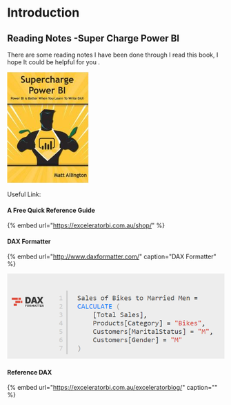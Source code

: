 # Introduction

## Reading Notes -Super Charge Power BI

There are some reading notes I have been done through I read this book, I hope It could be helpful for you .

![](.gitbook/assets/image%20%2853%29.png)

Useful Link:

#### A Free Quick Reference Guide

{% embed url="https://exceleratorbi.com.au/shop/" %}

#### DAX Formatter

{% embed url="http://www.daxformatter.com/" caption="DAX Formatter" %}

![](.gitbook/assets/image%20%2812%29.png)

#### Reference DAX

{% embed url="https://exceleratorbi.com.au/exceleratorblog/" caption="" %}







